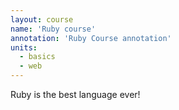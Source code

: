 ```yaml
---
layout: course
name: 'Ruby course'
annotation: 'Ruby Course annotation'
units:
  - basics
  - web
---
```


Ruby is the best language ever!
